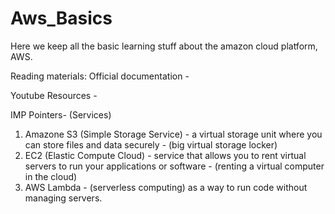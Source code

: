 # Aws_Basics
Here we keep all the basic learning stuff about the amazon cloud platform, AWS.

Reading materials:
Official documentation - 

Youtube Resources - 


IMP Pointers-
(Services)
1. Amazone S3  (Simple Storage Service) - a virtual storage unit where you can store files and data securely - (big virtual storage locker)
2. EC2 (Elastic Compute Cloud) - service that allows you to rent virtual servers to run your applications or software - (renting a virtual computer in the cloud)
3. AWS Lambda - (serverless computing) as a way to run code without managing servers.
